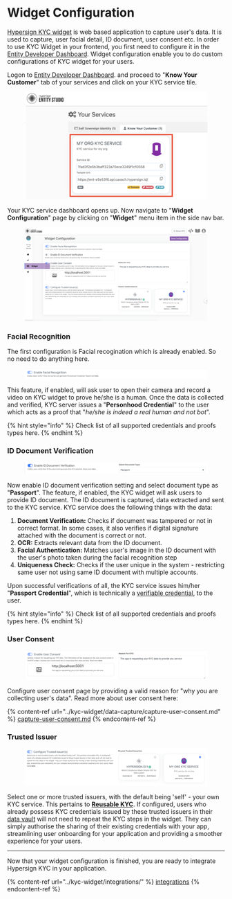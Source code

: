 # Widget Configuration

[Hypersign KYC widget](../kyc-widget/) is web based application to capture user's data. It is used to capture, user facial detail, ID document, user consent etc. In order to use KYC Widget in your frontend, you first need to configure it in the [Entity Developer Dashboard](https://entity.dashboard.hypersign.id/). Widget configuration enable you to do custom configurations of KYC widget for your users.&#x20;

Logon to [Entity Developer Dashboard](https://entity.dashboard.hypersign.id/). and proceed to "**Know Your Customer**" tab of your services and click on your KYC service tile.

<figure><img src="../../.gitbook/assets/image (12).png" alt=""><figcaption></figcaption></figure>

Your KYC service dashboard opens up.  Now navigate to "**Widget Configuration**" page by clicking on "**Widget**" menu item in the side nav bar.

<figure><img src="../../.gitbook/assets/image (13).png" alt=""><figcaption></figcaption></figure>

### Facial Recognition

The first configuration is Facial recogination which is already enabled. So no need to do anything here.

<figure><img src="../../.gitbook/assets/image (14).png" alt=""><figcaption></figcaption></figure>

This feature, if enabled, will ask user to open their camera and record a video on KYC widget to prove he/she is a human. Once the data is collected and verified, KYC server issues a "**Personhood Credential**" to the user which acts as a proof that "_he/she is indeed a real human and not bot_".

{% hint style="info" %}
Check list of all supported credentials and proofs types here.
{% endhint %}

### ID Document Verification

<figure><img src="../../.gitbook/assets/image (15).png" alt=""><figcaption></figcaption></figure>

Now enable ID document verification setting and select document type as "**Passport**". The feature, if enabled, the KYC widget will ask users to provide ID document. The ID document is captured, data extracted and sent to the KYC service. KYC service does the following things with the data:

1. **Document Verification:** Checks if document was tampered or not in correct format. In some cases, it also verifies if digital signature attached with the document is correct or not.&#x20;
2. **OCR:** Extracts relevant data from the ID document.
3. **Facial Authentication:** Matches user's image in the ID document with the user's photo taken during the facial recognition step
4. **Uniqueness Check:** Checks if the user unique in the system - restricting same user not using same ID document with multiple accounts.&#x20;

Upon successful verifications of all, the KYC service issues him/her "**Passport Credential**", which is technically a [verifiable credential](../../hypersign-ssi/api-doc/verifiable-credential.md), to the user.&#x20;

{% hint style="info" %}
Check list of all supported credentials and proofs types here.
{% endhint %}

### User Consent

<figure><img src="../../.gitbook/assets/image (16).png" alt=""><figcaption></figcaption></figure>

Configure user consent page by providing a valid reason for "why you are collecting user's data". Read more about user consent here:

{% content-ref url="../kyc-widget/data-capture/capture-user-consent.md" %}
[capture-user-consent.md](../kyc-widget/data-capture/capture-user-consent.md)
{% endcontent-ref %}

### Trusted Issuer

<figure><img src="../../.gitbook/assets/image (17).png" alt=""><figcaption></figcaption></figure>

Select one or more trusted issuers, with the default being 'self' - your own KYC service. This pertains to [**Reusable KYC**](../concepts/reusable-kyc.md). If configured, users who already possess KYC credentials issued by these trusted issuers in their [data vault](../kyc-widget/data-capture/data-vault-setup.md) will not need to repeat the KYC steps in the widget. They can simply authorise the sharing of their existing credentials with your app, streamlining user onboarding for your application and providing a smoother experience for your users.&#x20;

***

Now that your widget configuration is finished, you are ready to integrate Hypersign KYC in your application.&#x20;

{% content-ref url="../kyc-widget/integrations/" %}
[integrations](../kyc-widget/integrations/)
{% endcontent-ref %}
